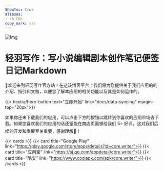 ```yaml
---
ShowToc: true
aliases:
- zh-CN/
copy_mark: src
---
```


![Img](/img/app_graphic.jpg)

# 轻羽写作：写小说编辑剧本创作笔记便签日记Markdown

👋欢迎来到轻羽写作官方站！在这该博客平台上我们将为您提供关于我们应用的的介绍、指引和文档，以便您了解本应用的相关功能以及其是如何运作的。

<div class="hx-mt-6"></div>
<div class="hx-mb-7">
{{< hextra/hero-button text="立即开始" link="docs/data-syncing" margin-top="20px">}}
</div>

如果你还未下载我们的应用，可以点击下方的按钮以跳转到你喜欢的应用市场去下载。如果您喜欢我们的应用的话还望能在商店页面够给我们 5⭐ 好评，这对我们后续的开发和发展至关重要，感谢理解🤣！

{{< cards >}}
  {{< card title="Google Play" link="https://play.google.com/store/apps/details?id=core.writer">}}
  {{< card title="应用宝" link="https://sj.qq.com/appdetail/core.writer">}}
  {{< card title="酷安" link="https://www.coolapk.com/apk/core.writer">}}
{{< /cards >}}
